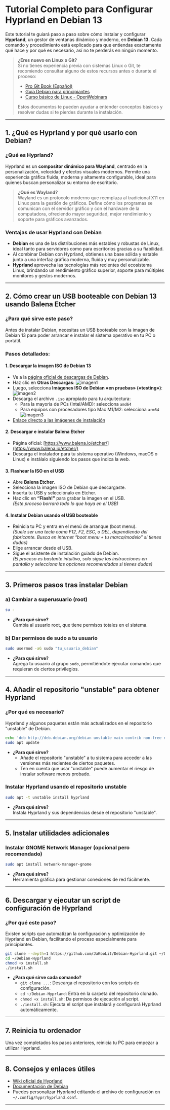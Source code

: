 # Tutorial Completo para Configurar Hyprland en Debian 13

Este tutorial te guiará paso a paso sobre cómo instalar y configurar **Hyprland**, un gestor de ventanas dinámico y moderno, en **Debian 13**. Cada comando y procedimiento está explicado para que entiendas exactamente qué hace y por qué es necesario, así no te perderás en ningún momento.

> **¿Eres nuevo en Linux o Git?**  
> Si no tienes experiencia previa con sistemas Linux o Git, te recomiendo consultar alguno de estos recursos antes o durante el proceso:
> 
> - [Pro Git Book (Español)](https://git-scm.com/book/es/v2)
> - [Guía Debian para principiantes](https://wiki.debian.org/es/FrontPage)
> - [Curso básico de Linux - OpenWebinars](https://openwebinars.net/blog/curso-basico-linux/)
> 
> Estos documentos te pueden ayudar a entender conceptos básicos y resolver dudas si te pierdes durante la instalación.

---

## 1. ¿Qué es Hyprland y por qué usarlo con Debian?

### ¿Qué es Hyprland?
Hyprland es un **compositor dinámico para Wayland**, centrado en la personalización, velocidad y efectos visuales modernos. Permite una experiencia gráfica fluida, moderna y altamente configurable, ideal para quienes buscan personalizar su entorno de escritorio.

> **¿Qué es Wayland?**  
> Wayland es un protocolo moderno que reemplaza al tradicional X11 en Linux para la gestión de gráficos. Define cómo los programas se comunican con el servidor gráfico y con el hardware de la computadora, ofreciendo mayor seguridad, mejor rendimiento y soporte para gráficos avanzados.

### Ventajas de usar Hyprland con Debian
- **Debian** es una de las distribuciones más estables y robustas de Linux, ideal tanto para servidores como para escritorios gracias a su fiabilidad.
- Al combinar Debian con Hyprland, obtienes una base sólida y estable junto a una interfaz gráfica moderna, fluida y muy personalizable.
- **Hyprland** aprovecha las tecnologías más recientes del ecosistema Linux, brindando un rendimiento gráfico superior, soporte para múltiples monitores y gestos modernos.

---

## 2. Cómo crear un USB booteable con Debian 13 usando Balena Etcher

### ¿Para qué sirve este paso?
Antes de instalar Debian, necesitas un USB booteable con la imagen de Debian 13 para poder arrancar e instalar el sistema operativo en tu PC o portátil.

### Pasos detallados:

#### 1. Descargar la imagen ISO de Debian 13

- Ve a la [página oficial de descargas de Debian](https://www.debian.org/).
- Haz clic en **Otras Descargas**:
  ![imagen1](https://github.com/user-attachments/assets/f863ec4e-d266-40df-9cf5-ae2dab24f902)
- Luego, selecciona **Imágenes ISO de Debian «en pruebas» («testing»)**:
  ![imagen2](https://github.com/user-attachments/assets/1b0375ae-86bf-4483-b3ed-b2b8b65b23bd)
- Descarga el archivo `.iso` apropiado para tu arquitectura:
    - Para la mayoría de PCs (Intel/AMD): selecciona `amd64`
    - Para equipos con procesadores tipo Mac M1/M2: selecciona `arm64`
  ![imagen3](https://github.com/user-attachments/assets/c97127eb-536f-48ab-b6ba-f060b54fa225)
- [Enlace directo a las imágenes de instalación](https://www.debian.org/devel/debian-installer/)

#### 2. Descargar e instalar Balena Etcher

- Página oficial: [https://www.balena.io/etcher/](https://www.balena.io/etcher/)
- Descarga el instalador para tu sistema operativo (Windows, macOS o Linux) e instálalo siguiendo los pasos que indica la web.

#### 3. Flashear la ISO en el USB

- Abre **Balena Etcher**.
- Selecciona la imagen ISO de Debian que descargaste.
- Inserta tu USB y selecciónalo en Etcher.
- Haz clic en **“Flash!”** para grabar la imagen en el USB.  
  *(Este proceso borrará todo lo que haya en el USB)*

#### 4. Instalar Debian usando el USB booteable

- Reinicia tu PC y entra en el menú de arranque (boot menu).  
  *(Suele ser una tecla como F12, F2, ESC, o DEL, dependiendo del fabricante. Busca en internet “boot menu + tu marca/modelo” si tienes dudas)*
- Elige arrancar desde el USB.
- Sigue el asistente de instalación guiado de Debian.  
  *(El proceso es bastante intuitivo, solo sigue las instrucciones en pantalla y selecciona las opciones recomendadas si tienes dudas)*

---

## 3. Primeros pasos tras instalar Debian

### a) Cambiar a superusuario (root)

```bash
su -
```
- **¿Para qué sirve?**  
  Cambia al usuario root, que tiene permisos totales en el sistema.

### b) Dar permisos de sudo a tu usuario

```bash
sudo usermod -aG sudo "tu_usuario_debian"
```
- **¿Para qué sirve?**  
  Agrega tu usuario al grupo `sudo`, permitiéndote ejecutar comandos que requieran de ciertos privilegios.

---

## 4. Añadir el repositorio "unstable" para obtener Hyprland

### ¿Por qué es necesario?
Hyprland y algunos paquetes están más actualizados en el repositorio "unstable" de Debian.

```bash
echo 'deb http://deb.debian.org/debian unstable main contrib non-free non-free-firmware' | sudo tee /etc/apt/sources.list.d/unstable.list
sudo apt update
```

- **¿Para qué sirve?**
  - Añade el repositorio "unstable" a tu sistema para acceder a las versiones más recientes de ciertos paquetes.
  - Ten en cuenta que usar "unstable" puede aumentar el riesgo de instalar software menos probado.

### Instalar Hyprland usando el repositorio unstable

```bash
sudo apt -t unstable install hyprland
```
- **¿Para qué sirve?**  
  Instala Hyprland y sus dependencias desde el repositorio "unstable".

---

## 5. Instalar utilidades adicionales

### Instalar GNOME Network Manager (opcional pero recomendado)

```bash
sudo apt install network-manager-gnome
```
- **¿Para qué sirve?**  
  Herramienta gráfica para gestionar conexiones de red fácilmente.

---

## 6. Descargar y ejecutar un script de configuración de Hyprland

### ¿Por qué este paso?
Existen scripts que automatizan la configuración y optimización de Hyprland en Debian, facilitando el proceso especialmente para principiantes.

```bash
git clone --depth=1 https://github.com/JaKooLit/Debian-Hyprland.git ~/Debian-Hyprland
cd ~/Debian-Hyprland
chmod +x install.sh
./install.sh
```
- **¿Para qué sirve cada comando?**
  - `git clone ...`: Descarga el repositorio con los scripts de configuración.
  - `cd ~/Debian-Hyprland`: Entra en la carpeta del repositorio clonado.
  - `chmod +x install.sh`: Da permisos de ejecución al script.
  - `./install.sh`: Ejecuta el script que instalará y configurará Hyprland automáticamente.

---

## 7. Reinicia tu ordenador

Una vez completados los pasos anteriores, reinicia tu PC para empezar a utilizar Hyprland.

---

## 8. Consejos y enlaces útiles

- [Wiki oficial de Hyprland](https://wiki.hyprland.org/)
- [Documentación de Debian](https://wiki.debian.org/)
- Puedes personalizar Hyprland editando el archivo de configuración en `~/.config/hypr/hyprland.conf`.

---
